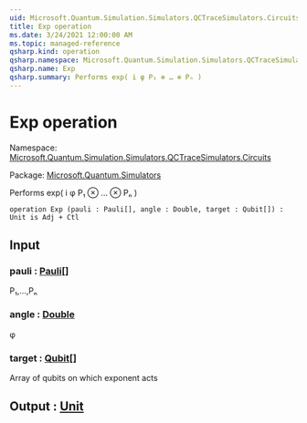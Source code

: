 ```yaml
---
uid: Microsoft.Quantum.Simulation.Simulators.QCTraceSimulators.Circuits.Exp
title: Exp operation
ms.date: 3/24/2021 12:00:00 AM
ms.topic: managed-reference
qsharp.kind: operation
qsharp.namespace: Microsoft.Quantum.Simulation.Simulators.QCTraceSimulators.Circuits
qsharp.name: Exp
qsharp.summary: Performs exp( i φ P₁ ⊗ … ⊗ Pₙ )
---
```


# Exp operation

Namespace: [Microsoft.Quantum.Simulation.Simulators.QCTraceSimulators.Circuits](xref:Microsoft.Quantum.Simulation.Simulators.QCTraceSimulators.Circuits)

Package: [Microsoft.Quantum.Simulators](https://nuget.org/packages/Microsoft.Quantum.Simulators)


Performs exp( i φ P₁ ⊗ … ⊗ Pₙ )

```qsharp
operation Exp (pauli : Pauli[], angle : Double, target : Qubit[]) : Unit is Adj + Ctl
```


## Input

### pauli : [Pauli](xref:microsoft.quantum.lang-ref.pauli)[]

P₁,...,Pₙ


### angle : [Double](xref:microsoft.quantum.lang-ref.double)

φ


### target : [Qubit](xref:microsoft.quantum.lang-ref.qubit)[]

Array of qubits on which exponent acts



## Output : [Unit](xref:microsoft.quantum.lang-ref.unit)

